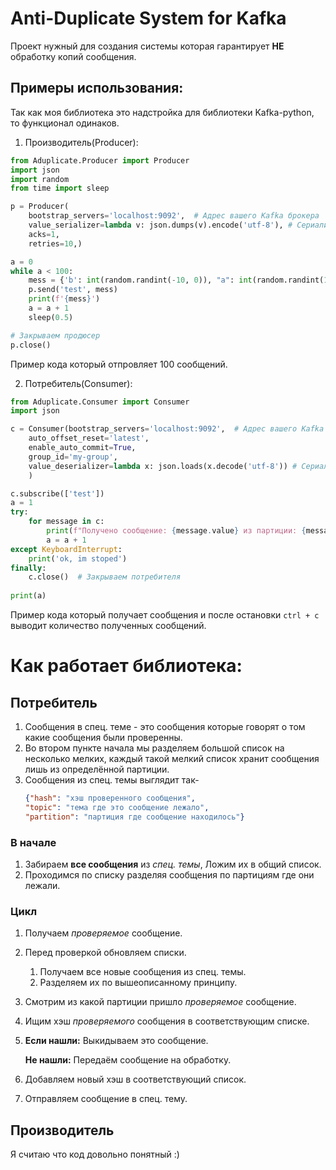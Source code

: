 # Anti-Duplicate System for **Kafka**
Проект нужный для создания системы которая гарантирует **НЕ** обработку копий сообщения.

## Примеры использования:
Так как моя библиотека это надстройка для библиотеки Kafka-python, то функционал одинаков.

1) Производитель(Producer):
```python
from Aduplicate.Producer import Producer
import json
import random
from time import sleep

p = Producer(
    bootstrap_servers='localhost:9092',  # Адрес вашего Kafka брокера
    value_serializer=lambda v: json.dumps(v).encode('utf-8'), # Сериализация сообщений в JSON)
    acks=1,
    retries=10,)

a = 0
while a < 100:
    mess = {'b': int(random.randint(-10, 0)), "a": int(random.randint(10, 20))}
    p.send('test', mess)
    print(f'{mess}')
    a = a + 1
    sleep(0.5)

# Закрываем продюсер
p.close()
```
Пример кода который отпровляет 100 сообщений.

2) Потребитель(Consumer):
```python
from Aduplicate.Consumer import Consumer
import json

c = Consumer(bootstrap_servers='localhost:9092',  # Адрес вашего Kafka брокера
    auto_offset_reset='latest', 
    enable_auto_commit=True,
    group_id='my-group',
    value_deserializer=lambda x: json.loads(x.decode('utf-8')) # Сериализация сообщений в JSON)
    )

c.subscribe(['test'])
a = 1
try:
    for message in c:
        print(f"Получено сообщение: {message.value} из партиции: {message.partition}, смещение: {message.offset}\n")
        a = a + 1
except KeyboardInterrupt:
    print('ok, im stoped')
finally:
    c.close()  # Закрываем потребителя
    
print(a)
```
Пример кода который получает сообщения и после остановки `ctrl + c` выводит количество полученных сообщений.

# Как работает библиотека:
## Потребитель
1) Сообщения в спец. теме - это сообщения которые говорят о том какие сообщения были проверенны.
2) Во втором пункте начала мы разделяем большой список на несколько мелких, каждый такой мелкий список хранит сообщения лишь из определённой партиции.
3) Сообщения из спец. темы выглядит так- 
	```json
	{"hash": "хэш проверенного сообщения", 
	"topic": "тема где это сообщение лежало", 
	"partition": "партиция где сообщение находилось"}
	```
### В начале
1) Забираем **все сообщения** из _спец. темы_, Ложим их в общий список.
2) Проходимся по списку разделяя сообщения по партициям где они лежали.
### Цикл
1) Получаем _проверяемое_ сообщение.
2) Перед проверкой обновляем списки.
	1) Получаем все новые сообщения из спец. темы.
	2) Разделяем их по вышеописанному принципу.
3) Смотрим из какой партиции пришло  _проверяемое_ сообщение.
4) Ищим хэш _проверяемого_ сообщения в соответствующим списке.
5) **Если нашли:** Выкидываем это сообщение.

	**Не нашли:** Передаём сообщение на обработку.
8) Добавляем новый хэш в соответствующий список.
9) Отправляем сообщение в спец. тему.

## Производитель
Я считаю что код довольно понятный :)